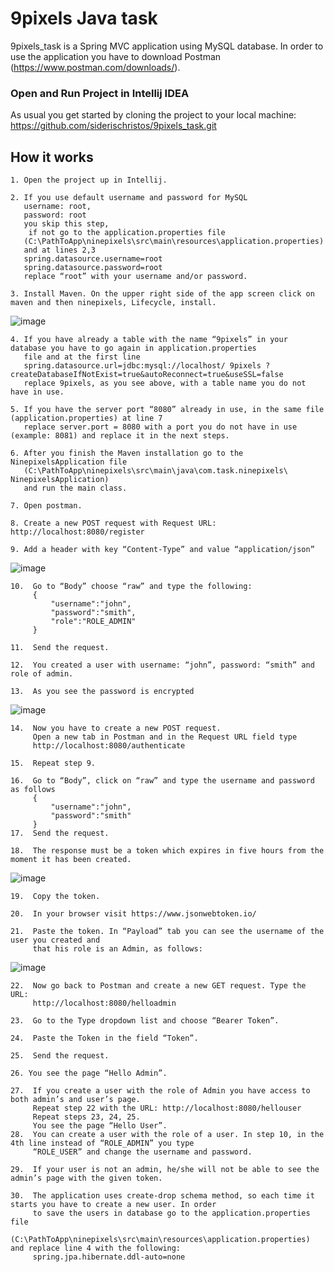 # 9pixels Java task


9pixels_task is a Spring MVC application using MySQL database. In order to use the application you 
have to download Postman (https://www.postman.com/downloads/).



### Open and Run Project in Intellij IDEA


As usual you get started by cloning the  project to your local machine:
https://github.com/siderischristos/9pixels_task.git

## How it works
    1. Open the project up in Intellij.
       
    2. If you use default username and password for MySQL 
       username: root, 
       password: root 
       you skip this step,
        if not go to the application.properties file 
       (C:\PathToApp\ninepixels\src\main\resources\application.properties)
       and at lines 2,3
       spring.datasource.username=root
       spring.datasource.password=root
       replace “root” with your username and/or password.
       
    3. Install Maven. On the upper right side of the app screen click on maven and then ninepixels, Lifecycle, install.
![image](https://user-images.githubusercontent.com/54001807/95075466-df2fe680-0718-11eb-97ca-b0820013c324.png)

    4. If you have already a table with the name “9pixels” in your database you have to go again in application.properties
       file and at the first line 
       spring.datasource.url=jdbc:mysql://localhost/ 9pixels ?createDatabaseIfNotExist=true&autoReconnect=true&useSSL=false
       replace 9pixels, as you see above, with a table name you do not have in use.
       
    5. If you have the server port “8080” already in use, in the same file (application.properties) at line 7 
       replace server.port = 8080 with a port you do not have in use (example: 8081) and replace it in the next steps.
       
    6. After you finish the Maven installation go to the NinepixelsApplication file
       (C:\PathToApp\ninepixels\src\main\java\com.task.ninepixels\ NinepixelsApplication)
       and run the main class.
       
    7. Open postman.
       
    8. Create a new POST request with Request URL: http://localhost:8080/register
       
    9. Add a header with key “Content-Type” and value “application/json”
![image](https://user-images.githubusercontent.com/54001807/95075617-274f0900-0719-11eb-8a1f-e4f72a6740f8.png)

    10.  Go to “Body” choose “raw” and type the following:
         {
             "username":"john",
             "password":"smith",
             "role":"ROLE_ADMIN"
         }
         
    11.  Send the request.
       
    12.  You created a user with username: “john”, password: “smith” and role of admin.
       
    13.  As you see the password is encrypted
![image](https://user-images.githubusercontent.com/54001807/95075626-2f0ead80-0719-11eb-958a-9f4bf685cf97.png)

    14.  Now you have to create a new POST request. 
         Open a new tab in Postman and in the Request URL field type
         http://localhost:8080/authenticate
       
    15.  Repeat step 9.
       
    16.  Go to “Body”, click on “raw” and type the username and password as follows
         {
             "username":"john",
             "password":"smith"
         }
    17.  Send the request.
       
    18.  The response must be a token which expires in five hours from the moment it has been created.
![image](https://user-images.githubusercontent.com/54001807/95075637-3766e880-0719-11eb-8789-bab8c3f4fb3f.png)

    19.  Copy the token.

    20.  In your browser visit https://www.jsonwebtoken.io/

    21.  Paste the token. In “Payload” tab you can see the username of the user you created and 
         that his role is an Admin, as follows:
![image](https://user-images.githubusercontent.com/54001807/95075662-42ba1400-0719-11eb-93eb-9f61f167e554.png)

    22.  Now go back to Postman and create a new GET request. Type the URL:
         http://localhost:8080/helloadmin

    23.  Go to the Type dropdown list and choose “Bearer Token”.
       
    24.  Paste the Token in the field “Token”.
       
    25.  Send the request.
       
    26. You see the page “Hello Admin”.
       
    27.  If you create a user with the role of Admin you have access to both admin’s and user’s page.
         Repeat step 22 with the URL: http://localhost:8080/hellouser
         Repeat steps 23, 24, 25.
         You see the page “Hello User”.
    28.  You can create a user with the role of a user. In step 10, in the 4th line instead of “ROLE_ADMIN” you type
         “ROLE_USER” and change the username and password.
       
    29.  If your user is not an admin, he/she will not be able to see the admin’s page with the given token.
       
    30.  The application uses create-drop schema method, so each time it starts you have to create a new user. In order
         to save the users in database go to the application.properties file
         (C:\PathToApp\ninepixels\src\main\resources\application.properties) and replace line 4 with the following:
         spring.jpa.hibernate.ddl-auto=none

 

